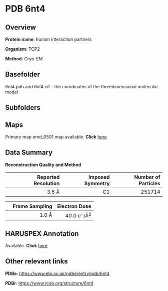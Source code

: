 # PDB 6nt4

## Overview

**Protein name**: human interaction partners

**Organism**: TCP2

**Method**: Cryo-EM

## Basefolder

6nt4.pdb and 6nt4.cif - the coordinates of the threedimensional molecular model

## Subfolders









## Maps

Primary map emd_0501.map available. **Click** [here](ftp://ftp.wwpdb.org/pub/emdb/structures/EMD-0501/map/) 

## Data Summary
**Reconstruction Quality and Method**

|   | Reported Resolution | Imposed Symmetry | Number of Particles |
|---|-------------:|----------------:|--------------:|
|   |3.5 Å|C1|251714|

|   | Frame Sampling | Electron Dose |
|---|-------------:|----------------:|
|   |1.0 Å|40.0 e<sup>-</sup>/Å<sup>2</sup>|

## HARUSPEX Annotation

Available. **Click** [here](https://zenodo.org/record/3820213)

## Other relevant links 
**PDBe**:  https://www.ebi.ac.uk/pdbe/entry/pdb/6nt4
 
**PDBr**: https://www.rcsb.org/structure/6nt4 
